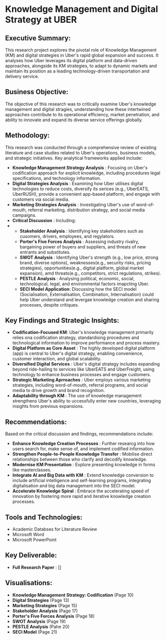 # Knowledge Management and Digital Strategy at UBER

## Executive Summary:
This research project explores the pivotal role of Knowledge Management (KM) and digital strategies in Uber's rapid global expansion and success. It analyses how Uber leverages its digital platform and data-driven approaches, alongside its KM strategies, to adapt to dynamic markets and maintain its position as a leading technology-driven transportation and delivery service. 

## Business Objective:
The objective of this research was to critically examine Uber's knowledge management and digital stragies, understanding how these intertwined approaches contribute to its operational efficiency, market penetration, and ability to innovate and expand its diverse service offerings globally. 

## Methodology:
This research was conducted through a comprehensive review of existing literature and case studies related to Uber's operations, business models, and strategic initiatives. Key analytical frameworks applied include:
* **Knowledge Management Strategy Analysis** : Focusing on Uber's codification approach for explicit knowledge, including procedures legal specifications, and technology information.
* **Digital Strategies Analysis** : Examining how Uber utilises digital technologies to reduce costs, diversify its serices (e.g., UberEATS, UberRUSH), provide a convenient app-based platform, and engage with customers via social media.
* **Marketing Strategies Analysis** : Investigating Uber's use of word-of-mouth, referral marketing, distribution strategy, and social media campaigns.
* **Critical Discussion** : Including:
* * **Stakeholder Analysis** : Identifying key stakeholders such as cusomers, drivers, employees, and regylators.
  * **Porter's Five Forces Analysis** : Assessing industry rivalry, bargaining power of buyers and suppliers, and threats of new entrants and substitutes.
  * **SWOT Analysis** : Identifying Uber's strength (e.g., low price, strong brand, diverse options), weaknesses(e.g., security risks, pricing strategies), opportunities(e.g., digital platform, global market expansion), amd threats(e.g., competitors, strict regulations, strikes).
  * **PESTLE Analysis** : Analysing political, economic, social, technological, legal, and environmental factors imapcting Uber.
  * **SECI Model Application**: Discussing how the SECI model (Socialisation, Externalisation, Combination, Internalisation) could help Uber understand and levergae knowledge creation and sharing processes, despite critiques.

 ## Key Findings and Strategic Insights:
 * **Codification-Focused KM**: Uber's knowledge management primarily relies ona codification strategy, standardising procedures and technological information to improve performance and process mastery.
 * **Digital Platform as Core Asset** : The highly developed digital platform (app) is central to Uber's digital strategy, enabling convenience, customer interaction, and global scalability.
 * **Diversified Digital Services** : Uber's digital strategy includes expanding beyond ride-hailing to services like UberEATS and UberFreight, using technology to enhance business processes and engage customers.
 * **Strategic Marketing Aprroaches** : Uber employs various marketing strategies, including word-of-mouth, referral programs, and social media to drive growth and brand recognition.
 * **Adaptability through KM** : The use of knowledge management strengthens Uber's ability to uccessfully enter new countries, leveraging insights from previous expansions.

 ## Recommendations:
 Based on the critical discussion and findings, recommendations include: 
 * **Enhance Knowledge Creation Processes** : Further researcg into how users search for, make sense of, and implement codified information.
 * **Strengthen People-to-People Knowledge Transfer** : Mobilise direct relationships between those who clarify and decodify knowledge.
 * **Modernise KM Presentation** : Explore presenting knowledge in forms like masterclasses.
 * **Integrate AI and Big Data with KM** : Extend knowledge conversion to include artificial intelligence and self-learning programs, integrating digitalisation and big data management into the SECI model.
 * **Accelerate Knowledge Spiral** : Embrace the accelerating speed of innovation by fostering more rapid and iterative knowledge creation processes.

## Tools and Technologies:
* Academic Databses for Literature Review
* Microsoft Word
* Microsoft PowerPoint

## Key Deliverable:
* **Full Research Paper** : []

## Visualisations:
* **Knowledge Management Strategy: Codification** (Page 10)
* **Digital Strategies** (Page 13)
* **Marketing Strategies** (Page 15)
* **Stakeholder Analysis** (Page 17)
* **Porter's Five Forces Analysis** (Page 18)
* **SWOT Analysis** (Page 19)
* **PESTLE Analysis** (Pahe 20)
* **SECI Model** (Page 21)
  
